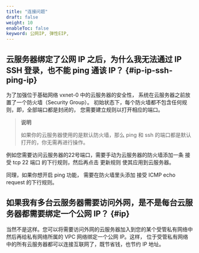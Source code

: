 ```yaml
---
title: "连接问题"
draft: false
weight: 10
enableToc: false
keyword: 公网IP, 弹性EIP, 
---
```


## 云服务器绑定了公网 IP 之后，为什么我无法通过 IP SSH 登录，也不能 ping 通该 IP？ {#ip-ip-ssh-ping-ip}

为了加强位于基础网络 vxnet-0 中的云服务器的安全性， 系统在云服务器之前放置了一个防火墙（Security Group）。 初始状态下，每个防火墙都不包含任何规则，即，全部端口都是封闭的， 您需要建立规则以打开相应的端口。

>**说明**
>
>如果你的云服务器使用的是默认防火墙，那么 ping 和 ssh 的端口都是默认打开的，你无需再进行操作。

例如您需要访问云服务器的22号端口，需要手动为云服务器的防火墙添加一条 接受 tcp 22 端口 的下行规则，然后再点击 更新规则 使其应用到云服务器。

同理，如果你想开启 ping 功能， 需要在防火墙里头添加 接受 ICMP echo request 的下行规则。

## 如果我有多台云服务器需要访问外网，是不是每台云服务器都需要绑定一个公网 IP？ {#ip}

当然不是这样。您可以将需要访问外网的云服务器加入到您的某个受管私有网络中 然后再给私有网络所属的 VPC 网络绑定一个公网 IP。这样， 位于受管私有网络中的所有云服务器都可以连接互联网了，既节省钱，也节约 IP 地址。